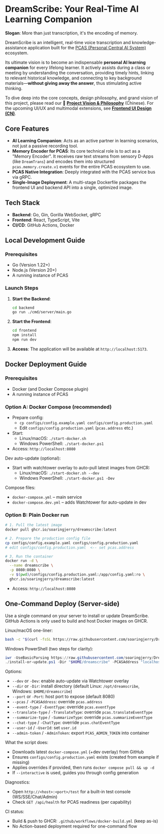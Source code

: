 # DreamScribe: Your Real-Time AI Learning Companion

**Slogan**: More than just transcription, it's the encoding of memory.

DreamScribe is an intelligent, real-time voice transcription and knowledge-assistance application built for the [PCAS (Personal Central AI System)](https://example.com/pcas-whitepaper) ecosystem.

Its ultimate vision is to become an indispensable **personal AI learning companion** for every lifelong learner. It actively assists during a class or meeting by understanding the conversation, providing timely hints, linking to relevant historical knowledge, and connecting to key background materials—**without giving away the answer**, thus stimulating active thinking.

To dive deep into the core concepts, design philosophy, and grand vision of this project, please read our 📄 **[Project Vision & Philosophy](docs/VISION.md)** (Chinese).
For the upcoming UI/UX and multimodal extensions, see **[Frontend UI Design (CN)](docs/FRONTEND_UI_DESIGN_CN.md)**.

## Core Features

- **AI Learning Companion**: Acts as an active partner in learning scenarios, not just a passive recording tool.
- **Memory Encoder for PCAS**: Its core technical role is to act as a "Memory Encoder". It receives raw text streams from sensory D-Apps (like `DreamTrans`) and encodes them into structured `pcas.memory.create.v1` events for the entire PCAS ecosystem to use.
- **PCAS Native Integration**: Deeply integrated with the PCAS service bus via gRPC.
- **Single-Image Deployment**: A multi-stage Dockerfile packages the frontend UI and backend API into a single, optimized image.

## Tech Stack

- **Backend**: Go, Gin, Gorilla WebSocket, gRPC
- **Frontend**: React, TypeScript, Vite
- **CI/CD**: GitHub Actions, Docker

## Local Development Guide

### Prerequisites
- Go (Version 1.22+)
- Node.js (Version 20+)
- A running instance of PCAS

### Launch Steps
1.  **Start the Backend**:
    ```bash
    cd backend
    go run ./cmd/server/main.go
    ```
2.  **Start the Frontend**:
    ```bash
    cd frontend
    npm install
    npm run dev
    ```
3.  **Access**: The application will be available at `http://localhost:5173`.

## Docker Deployment Guide

### Prerequisites
- Docker (and Docker Compose plugin)
- A running instance of PCAS

### Option A: Docker Compose (recommended)
- Prepare config:
  - `cp configs/config.example.yaml configs/config.production.yaml`
  - Edit `configs/config.production.yaml` (`pcas.address` etc.)
- Start:
  - Linux/macOS: `./start-docker.sh`
  - Windows PowerShell: `./start-docker.ps1`
- Access: `http://localhost:8080`

Dev auto-update (optional):
- Start with watchtower overlay to auto-pull latest images from GHCR:
  - Linux/macOS: `./start-docker.sh --dev`
  - Windows PowerShell: `./start-docker.ps1 -Dev`

Compose files:
- `docker-compose.yml` – main service
- `docker-compose.dev.yml` – adds Watchtower for auto-update in dev

### Option B: Plain Docker run
```bash
# 1. Pull the latest image
docker pull ghcr.io/soaringjerry/dreamscribe:latest

# 2. Prepare the production config file
cp configs/config.example.yaml configs/config.production.yaml
# edit configs/config.production.yaml  <-- set pcas.address

# 3. Run the container
docker run -d \
  --name dreamscribe \
  -p 8080:8080 \
  -v $(pwd)/configs/config.production.yaml:/app/config.yaml:ro \
  ghcr.io/soaringjerry/dreamscribe:latest
```
- Access: `http://localhost:8080`

## One-Command Deploy (Server-side)

Use a single command on your server to install or update DreamScribe. GitHub Actions is only used to build and host Docker images on GHCR.

Linux/macOS one-liner:
```bash
bash -c "$(curl -fsSL https://raw.githubusercontent.com/soaringjerry/DreamScribe/main/scripts/install-or-update.sh)" -- --dir /opt/dreamscribe --pcas localhost:50051 --port 18080
```

Windows PowerShell (two steps for clarity):
```powershell
iwr -UseBasicParsing https://raw.githubusercontent.com/soaringjerry/DreamScribe/main/scripts/install-or-update.ps1 -OutFile install-or-update.ps1
./install-or-update.ps1 -Dir "$HOME/dreamscribe" -PCASAddress "localhost:50051" -Port 18080
```

Options:
- `--dev` or `-Dev`: enable auto-update via Watchtower overlay
- `--dir` or `-Dir`: install directory (default Linux: `/opt/dreamscribe`, Windows: `$HOME/dreamscribe`)
- `--port` or `-Port`: host port to expose (default 8080)
- `--pcas` / `-PCASAddress`: override `pcas.address`
- `--event-type` / `-EventType`: override `pcas.eventType`
 - `--translate-type` / `-TranslateType`: override `pcas.translateEventType`
 - `--summarize-type` / `-SummarizeType`: override `pcas.summarizeEventType`
 - `--chat-type` / `-ChatType`: override `pcas.chatEventType`
 - `--user-id` / `-UserId`: set `user.id`
 - `--admin-token` / `-AdminToken`: export `PCAS_ADMIN_TOKEN` into container

What the script does:
- Downloads latest `docker-compose.yml` (+dev overlay) from GitHub
- Ensures `configs/config.production.yaml` exists (created from example if missing)
- Applies overrides if provided, then runs `docker compose pull && up -d`
 - If `--interactive` is used, guides you through config generation

Diagnostics:
- Open `http://<host>:<port>/test` for a built-in test console (WS/SSE/Chat/Admin)
- Check `GET /api/health` for PCAS readiness (per capability)

CI status:
- Build & push to GHCR: `.github/workflows/docker-build.yml` (keep as-is)
- No Action-based deployment required for one-command flow
